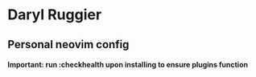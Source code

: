 # Daryl Ruggier

## Personal neovim config

#### Important: run :checkhealth upon installing to ensure plugins function
